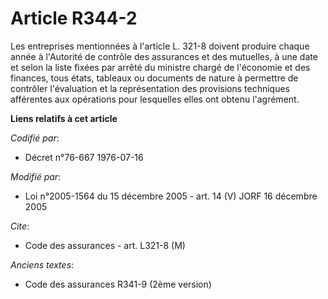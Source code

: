 # Article R344-2

Les entreprises mentionnées à l'article L. 321-8 doivent produire chaque année à l'Autorité de contrôle des assurances et des
mutuelles, à une date et selon la liste fixées par arrêté du ministre chargé de l'économie et des finances, tous états,
tableaux ou documents de nature à permettre de contrôler l'évaluation et la représentation des provisions techniques
afférentes aux opérations pour lesquelles elles ont obtenu l'agrément.

**Liens relatifs à cet article**

_Codifié par_:

  - Décret n°76-667 1976-07-16

_Modifié par_:

  - Loi n°2005-1564 du 15 décembre 2005 - art. 14 (V) JORF 16 décembre 2005

_Cite_:

  - Code des assurances - art. L321-8 (M)

_Anciens textes_:

  - Code des assurances R341-9 (2ème version)
